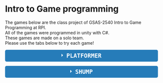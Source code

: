 # Intro to Game programming
The games below are the class project of GSAS-2540 Intro to Game Programming at RPI.\
All of the games were programmed in unity with C#.\
These games are made on a solo team.\
Please use the tabs below to try each game!

<style>
.wrap-collabsible {
  margin-bottom: 1.2rem 0;
}

input[type='checkbox'] {
  display: none;
}

.lbl-toggle {
  display: block;

  font-weight: bold;
  font-family: monospace;
  font-size: 1.2rem;
  text-transform: uppercase;
  text-align: center;

  padding: 0.5rem;

  background: #267CB9;
  color: #fff;

  cursor: pointer;

  border-radius: 5px;
  transition: all 0.25s ease-out;

}

.lbl-toggle:hover {
  color: #ccc;
}

.lbl-toggle::before {
  content: ' ';
  display: inline-block;

  border-top: 5px solid transparent;
  border-bottom: 5px solid transparent;
  border-left: 5px solid currentColor;
  vertical-align: middle;
  margin-right: .7rem;
  transform: translateY(-2px);

  transition: transform .2s ease-out;
}

.toggle:checked + .lbl-toggle::before {
  transform: rotate(90deg) translateX(-3px);
}

.collapsible-content {
  max-height: 0px;
  overflow: hidden;
  transition: max-height .25s ease-in-out;
}

.toggle:checked + .lbl-toggle + .collapsible-content {
  max-height: 100vh;
}

.toggle:checked + .lbl-toggle {
  border-bottom-right-radius: 0;
  border-bottom-left-radius: 0;
}

.collapsible-content .content-inner {
  background: rgba(60, 60, 60, .2);
  border-bottom: 1px solid rgba(60, 60, 60, .45);
  border-bottom-left-radius: 7px;
  border-bottom-right-radius: 7px;
  padding: .5rem 1rem;
}
</style>

<div class="wrap-collabsible">
  <input id="collapsible3" class="toggle" type="checkbox">
  <label for="collapsible3" class="lbl-toggle">Platformer</label>
  <div class="collapsible-content">
    <div class="content-inner">
      <p>This game is a platformer game. The player needs to overcome the barriers and reach the goal on the right.</p>
      <strong>Control method:</strong>
       <p>WASD or ↑↓←→ for direction, space for jump. Hold space on the wall to climb up.</p>
      <iframe frameborder="0" src="https://itch.io/embed-upload/2622018?color=333333" allowfullscreen="" width="450" height="350"><a href="https://moritomo.itch.io/platformer">Play Platformer on itch.io</a></iframe>
      <p><strong>Note:</strong>Full screen for best experience</p>
    </div>
  </div>
</div>
<p style="margin-bottom: 5px;"></p>

<div class="wrap-collabsible">
  <input id="collapsible4" class="toggle" type="checkbox">
  <label for="collapsible4" class="lbl-toggle">Shump</label>
  <div class="collapsible-content">
    <div class="content-inner">
      <p style="margin: 0px;">Shump (Shoot them up) is a shooting game. Players has to use the weapon to protect themselves from the evil robots.</p>
      <strong>Control method:</strong>
       <p>WASD or ↑↓←→ for direction, left button to shoot.</p>
      <iframe frameborder="0" src="https://itch.io/embed-upload/2620863?color=333333" allowfullscreen="" width="450" height="350"><a href="https://moritomo.itch.io/shump">Play Shump on itch.io</a></iframe>
      <p><strong>Note:</strong>Full screen for best experience</p>
    </div>
  </div>
</div>
<p style="margin-bottom: 5px;"></p>
